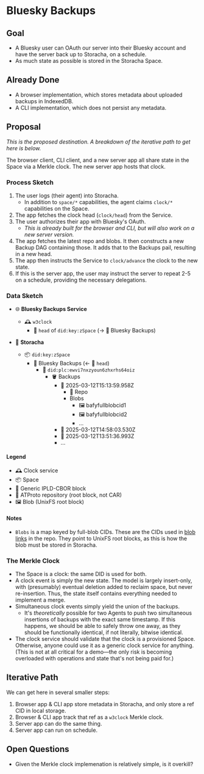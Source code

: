 # Bluesky Backups

## Goal

* A Bluesky user can OAuth our server into their Bluesky account and have the server back up to Storacha, on a schedule.
* As much state as possible is stored in the Storacha Space.

## Already Done

* A browser implementation, which stores metadata about uploaded backups in IndexedDB.
* A CLI implementation, which does not persist any metadata.

## Proposal

*This is the proposed destination. A breakdown of the iterative path to get here is below.*

The browser client, CLI client, and a new server app all share state in the Space via a Merkle clock. The new server app hosts that clock.

### Process Sketch

1. The user logs (their agent) into Storacha.
   * In addition to `space/*` capabilities, the agent claims `clock/*` capabilities on the Space.
2. The app fetches the clock head (`clock/head`) from the Service.
3. The user authorizes their app with Bluesky's OAuth.
   * *This is already built for the browser and CLI, but will also work on a new server version.*
4. The app fetches the latest repo and blobs. It then constructs a new Backup DAG containing those. It adds that to the Backups pail, resulting in a new head.
5. The app then instructs the Service to `clock/advance` the clock to the new state.
6. If this is the server app, the user may instruct the server to repeat 2-5 on a schedule, providing the necessary delegations.

### Data Sketch

* 🌐 **Bluesky Backups Service**
  * 🕰️ `w3clock`
    * 🔗 `head` of `did:key:zSpace` (→ 📄 Bluesky Backups)

* 🐔 **Storacha**
  * 📦 `did:key:zSpace`
    * 📄 Bluesky Backups (← 🔗 `head`)
      * 📄 `did:plc:ewvi7nxzyoun6zhxrhs64oiz`
        * 🪣 Backups
          * 📄 2025-03-12T15:13:59.958Z
            * 🦋 Repo
            * Blobs
              * 🖼️ bafyfullblobcid1
              * 🖼️ bafyfullblobcid2
              * …
          * 📄 2025-03-12T14:58:03.530Z
          * 📄 2025-03-12T13:51:36.993Z
          * …

#### Legend

* 🕰️ Clock service
* 📦 Space
* 📄 Generic IPLD-CBOR block
* 🦋 ATProto repository (root block, not CAR)
* 🖼️ Blob (UnixFS root block)

#### Notes

* `Blobs` is a map keyed by full-blob CIDs. These are the CIDs used in [blob links](https://atproto.com/specs/data-model#blob-type) in the repo. They point to UnixFS root blocks, as this is how the blob must be stored in Storacha.

### The Merkle Clock

* The Space is a clock: the same DID is used for both.
* A clock event is simply the new state. The model is largely insert-only, with (presumably) eventual deletion added to reclaim space, but never re-insertion. Thus, the state itself contains everything needed to implement a merge.
* Simultaneous clock events simply yield the union of the backups.
  * It's *theoretically* possible for two Agents to push two simultaneous insertions of backups with the exact same timestamp. If this happens, we should be able to safely throw one away, as they should be functionally identical, if not literally, bitwise identical.
* The clock service should validate that the clock is a provisioned Space. Otherwise, anyone could use it as a generic clock service for anything. (This is not at all critical for a demo—the only risk is becoming overloaded with operations and state that's not being paid for.)

## Iterative Path

We can get here in several smaller steps:

1. Browser app & CLI app store metadata in Storacha, and only store a ref CID in local storage.
2. Browser & CLI app track that ref as a `w3clock` Merkle clock.
3. Server app can do the same thing.
4. Server app can run on schedule.

## Open Questions

* Given the Merkle clock implemenation is relatively simple, is it overkill?